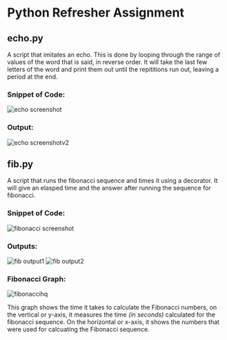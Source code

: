 # Python Refresher Assignment

## echo.py
A script that imitates an echo. This is done by looping through the range of values of the word that is said, in reverse order.
It will take the last few letters of the word and print them out until the repititions run out, leaving a period at the end.

### Snippet of Code:
![echo screenshot](https://github.com/plovanpete/cs3980-hw1-python-refresher/assets/145849883/10bd77d3-082c-4052-9872-e03b31c0cd55)

### Output:
![echo screenshotv2](https://github.com/plovanpete/cs3980-hw1-python-refresher/assets/145849883/e05c388d-09c7-4a8b-9bf3-468a356adb3e)



## fib.py
A script that runs the fibonacci sequence and times it using a decorator. It will give an elasped time and the answer after running the sequence for fibonacci.

### Snippet of Code:
![fibonacci screenshot](https://github.com/plovanpete/cs3980-hw1-python-refresher/assets/145849883/43034bbb-9727-4f77-81b7-a10d13882d2f)

### Outputs:
![fib output1](https://github.com/plovanpete/cs3980-hw1-python-refresher/assets/145849883/f792c56a-8800-4dc5-bef2-a9cce0ceb005)
![fib output2](https://github.com/plovanpete/cs3980-hw1-python-refresher/assets/145849883/84890c4e-23f4-4a73-8eb5-f7c9d34e6302)


### Fibonacci Graph:
![fibonaccihq](https://github.com/plovanpete/python-refresher/assets/145849883/a7e828bb-ce2e-49ee-adb0-2e0dedbbab3d)

This graph shows the time it takes to calculate the Fibonacci numbers, on the vertical or y-axis, it measures the time *(in seconds)* calculated for the fibonacci sequence.
On the horizontal or x-axis, it shows the numbers that were used for calcuating the Fibonacci sequence.
